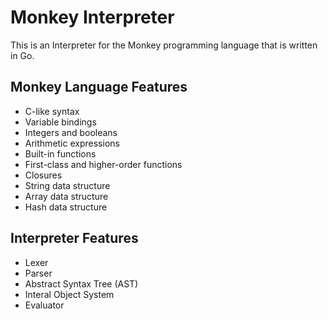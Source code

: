 # Monkey Interpreter

This is an Interpreter for the Monkey programming language that is written in Go.

## Monkey Language Features

- C-like syntax
- Variable bindings
- Integers and booleans
- Arithmetic expressions
- Built-in functions
- First-class and higher-order functions
- Closures
- String data structure
- Array data structure
- Hash data structure

## Interpreter Features

- Lexer
- Parser
- Abstract Syntax Tree (AST)
- Interal Object System
- Evaluator
